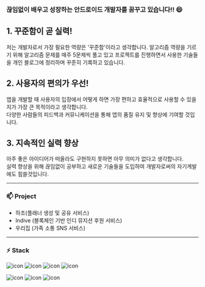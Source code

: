 ### 끊임없이 배우고 성장하는 안드로이드 개발자를 꿈꾸고 있습니다!! 😄

## 1. 꾸준함이 곧 실력!
저는 개발자로서 가장 필요한 역량은 '꾸준함'이라고 생각합니다. 알고리즘 역량을 기르기 위해 알고리즘 문제를 매주 5문제씩 풀고 있고 프로젝트를 진행하면서 사용한 기술들을 개인 블로그에 정리하며 꾸준히 기록하고 있습니다.


## 2. 사용자의 편의가 우선!
앱을 개발할 때 사용자의 입장에서 어떻게 하면 가장 편하고 효율적으로 사용할 수 있을지가 가장 큰 목적이라고 생각합니다.  
다양한 사람들의 피드백과 커뮤니케이션을 통해 앱의 품질 유지 및 향상에 기여할 것입니다.


## 3. 지속적인 실력 향상
아주 좋은 아이디어가 떠올라도 구현하지 못하면 아무 의미가 없다고 생각합니다.  
실력 향상을 위해 끊임없이 공부하고 새로운 기술들을 도입하여 개발자로써의 자기계발에도 힘쓸것입니다.

* * *

### 📫 Project
- 하조(플래너 생성 및 공유 서비스)
- Indive (블록체인 기반 인디 뮤지션 후원 서비스)
- 우리집 (가족 소통 SNS 서비스)



* * *

### ⚡ Stack
![icon](https://img.shields.io/badge/Kotlin-7F52FF?style=flat-square&logo=Kotlin&logoColor=white)
![icon](https://img.shields.io/badge/Java-CC0000?style=flat-square&logo=java&logoColor=white)
![icon](https://img.shields.io/badge/Android-3DDC84?style=flat-square&logo=Android&logoColor=white)
![icon](https://img.shields.io/badge/Firebase-FFCA28?style=flat-square&logo=Firebase&logoColor=white)  
  
![icon](https://img.shields.io/badge/Git-F05032?style=flat-square&logo=Git&logoColor=white)
![icon](https://img.shields.io/badge/Jira-0052CC?style=flat-square&logo=JiraSoftware&logoColor=white)
![icon](https://img.shields.io/badge/Notion-000000?style=flat-square&logo=Notion&logoColor=white) 




